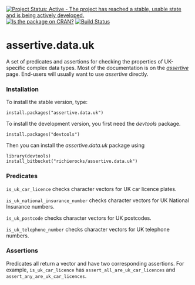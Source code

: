 [![Project Status: Active - The project has reached a stable, usable state and is being actively developed.](http://www.repostatus.org/badges/0.1.0/active.svg)](http://www.repostatus.org/#active)
[![Is the package on CRAN?](http://www.r-pkg.org/badges/version/assertive.data.uk)](http://www.r-pkg.org/pkg/assertive.data.uk)
[![Build Status](https://semaphoreci.com/api/v1/projects/be9b8242-b59c-4e48-8282-cb4d0788d21e/635101/badge.svg)](https://semaphoreci.com/richierocks/assertive-data-uk)

# assertive.data.uk

A set of predicates and assertions for checking the properties of UK-specific complex data types.  Most of the documentation is on the *[assertive](https://bitbucket.org/richierocks/assertive)* page.  End-users will usually want to use *assertive* directly.


### Installation

To install the stable version, type:

```{r}
install.packages("assertive.data.uk")
```

To install the development version, you first need the *devtools* package.

```{r}
install.packages("devtools")
```

Then you can install the *assertive.data.uk* package using

```{r}
library(devtools)
install_bitbucket("richierocks/assertive.data.uk")
```

### Predicates

`is_uk_car_licence` checks character vectors for UK car licence plates.

`is_uk_national_insurance_number` checks character vectors for UK National 
Insurance numbers.

`is_uk_postcode` checks character vectors for UK postcodes.

`is_uk_telephone_number` checks character vectors for UK telephone numbers.

### Assertions

Predicates all return a vector and have two corresponding assertions.  For example,
`is_uk_car_licence` has `assert_all_are_uk_car_licences` and `assert_any_are_uk_car_licences`.